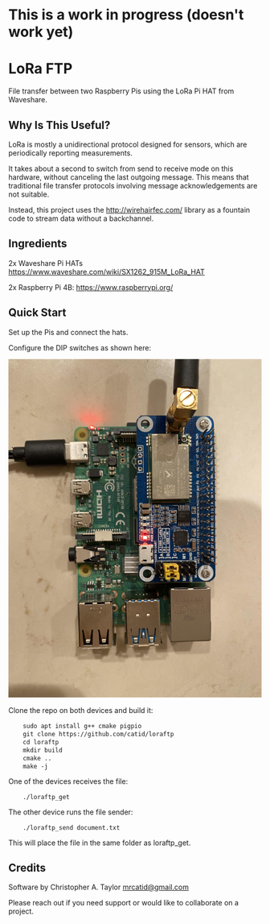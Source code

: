 # This is a work in progress (doesn't work yet)

# LoRa FTP

File transfer between two Raspberry Pis using the LoRa Pi HAT from Waveshare.


## Why Is This Useful?

LoRa is mostly a unidirectional protocol designed for sensors, which are periodically reporting measurements.

It takes about a second to switch from send to receive mode on this hardware, without canceling the last outgoing message.  This means that traditional file transfer protocols involving message acknowledgements are not suitable.

Instead, this project uses the http://wirehairfec.com/ library as a fountain code to stream data without a backchannel.


## Ingredients

2x Waveshare Pi HATs
https://www.waveshare.com/wiki/SX1262_915M_LoRa_HAT

2x Raspberry Pi 4B:
https://www.raspberrypi.org/


## Quick Start

Set up the Pis and connect the hats.

Configure the DIP switches as shown here:

![alt text](https://github.com/catid/loraftp/raw/master/docs/waveshare_dips.jpg "DIP switch settings for LoRa HAT")

Clone the repo on both devices and build it:

```
    sudo apt install g++ cmake pigpio
    git clone https://github.com/catid/loraftp
    cd loraftp
    mkdir build
    cmake ..
    make -j
```

One of the devices receives the file:

```
    ./loraftp_get
```

The other device runs the file sender:

```
    ./loraftp_send document.txt
```

This will place the file in the same folder as loraftp_get.


## Credits

Software by Christopher A. Taylor mrcatid@gmail.com

Please reach out if you need support or would like to collaborate on a project.
